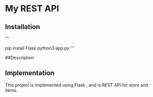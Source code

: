 # My REST API

## Installation

'''

pip install Flask
python3 app.py
'''

##Description



## Implementation

This project is implemented using Flask , and is REST API for store and items.
